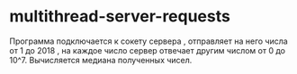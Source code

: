# multithread-server-requests
Программа подключается к сокету сервера , отправляет на него числа от 1 до 2018 , на каждое число сервер отвечает другим числом от 0 до 10^7. Вычисляется медиана полученных чисел.
